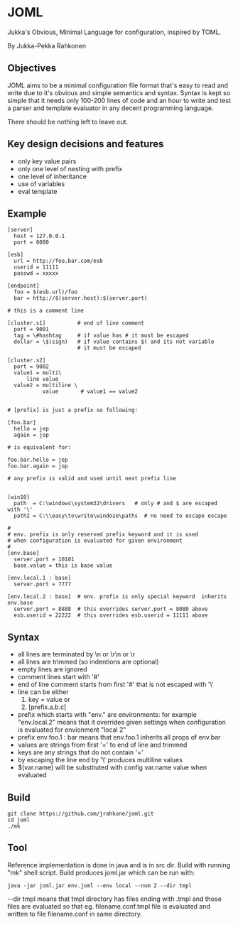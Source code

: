
JOML
====

Jukka's Obvious, Minimal Language for configuration, inspired by TOML.

By Jukka-Pekka Rahkonen

Objectives
----------

JOML aims to be a minimal configuration file format that's easy to
read and write due to it's obvious and simple semantics and syntax.
Syntax is kept so simple that it needs only 100-200 lines of code and
an hour to write and test a parser and template evaluator in any
decent programming language.

There should be nothing left to leave out. 

Key design decisions and features
-----------------------------------
- only key value pairs
- only one level of nesting with prefix
- one level of inheritance
- use of variables
- eval template


Example
-------

```joml
[server]
  host = 127.0.0.1
  port = 8080

[esb]
  url = http://foo.bar.com/esb
  userid = 11111
  passwd = xxxxx

[endpoint]
  foo = $(esb.url)/foo
  bar = http://$(server.host):$(server.port)

# this is a comment line

[cluster.s1]          # end of line comment
  port = 9001
  tag = \#hashtag     # if value has # it must be escaped
  dollar = \$(sign)   # if value contains $( and its not variable
                      # it must be escaped 
  
[cluster.s2]
  port = 9002
  value1 = multi\
  	  line value
  value2 = multiline \
           value       # value1 == value2 


# [prefix] is just a prefix so following:

[foo.bar]
  hello = jep
  again = jop
  
# is equivalent for:

foo.bar.hello = jep
foo.bar.again = jop

# any prefix is valid and used until next prefix line


[win10]
  path  = C:\windows\system32\drivers   # only # and $ are escaped with '\'
  path2 = C:\\easy\to\write\windoze\paths  # no need to escape escape

#
# env. prefix is only reserved prefix keyword and it is used
# when configuration is evaluated for given environment
#
[env.base]
  server.port = 10101
  base.value = this is base value
  
[env.local.1 : base]
  server.port = 7777

[env.local.2 : base]  # env. prefix is only special keyword  inherits env.base 
  server.port = 8888  # this overrides server.port = 8080 above      
  esb.userid = 22222  # this overrides esb.userid = 11111 above

```

Syntax
-------
- all lines are terminated by \n or \r\n or \r
- all lines are trimmed (so indentions are optional)
- empty lines are ignored
- comment lines start with '#'
- end of line comment starts from first '#' that is not escaped with '\\'
- line can be either
  1. key = value
  or
  2. [prefix.a.b.c]
- prefix which starts with "env." are environments: for example
  "env.local.2" means that it overrides given settings
  when configuration is evaluated for envionment "local 2"
- prefix env.foo.1 : bar means that env.foo.1 inherits all props of env.bar 
- values are strings from first '=' to end of line and trimmed
- keys are any strings that do not contain '='
- by escaping the line end by '\\' produces multiline values
- $(var.name) will be substituted with config var.name value when evaluated


Build
-----

```
git clone https://github.com/jrahkone/joml.git
cd joml
./mk
```

Tool
-----
Reference implementation is done in java and is in src dir.
Build with running "mk" shell script. Build produces joml.jar
which can be run with:
```
java -jar joml.jar env.joml --env local --num 2 --dir tmpl
```
--dir tmpl means that tmpl directory has files ending with .tmpl
and those files are evaluated so that eg. filename.conf.tmpl file is
evaluated and written to file filename.conf in same directory.




